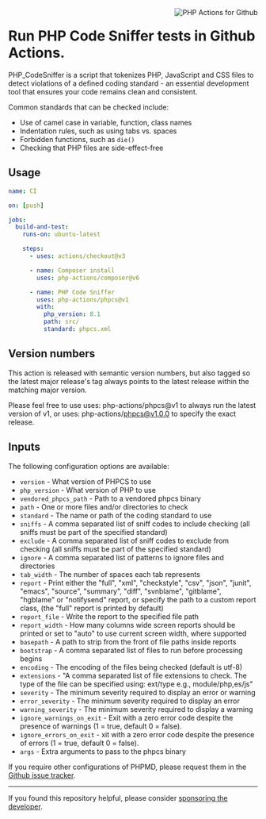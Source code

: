 <img src="http://159.65.210.101/php-actions.png" align="right" alt="PHP Actions for Github" />

Run PHP Code Sniffer tests in Github Actions.
=============================================

PHP_CodeSniffer is a script that tokenizes PHP, JavaScript and CSS files to detect violations of a defined coding standard - an essential development tool that ensures your code remains clean and consistent.

Common standards that can be checked include:

+ Use of camel case in variable, function, class names
+ Indentation rules, such as using tabs vs. spaces
+ Forbidden functions, such as `die()`
+ Checking that PHP files are side-effect-free

Usage
-----

```yaml
name: CI

on: [push]

jobs:
  build-and-test:
    runs-on: ubuntu-latest

    steps:
      - uses: actions/checkout@v3

      - name: Composer install
        uses: php-actions/composer@v6

      - name: PHP Code Sniffer
        uses: php-actions/phpcs@v1
        with:
          php_version: 8.1
          path: src/
          standard: phpcs.xml
```

Version numbers
---------------

This action is released with semantic version numbers, but also tagged so the latest major release's tag always points to the latest release within the matching major version.

Please feel free to use uses: php-actions/phpcs@v1 to always run the latest version of v1, or uses: php-actions/phpcs@v1.0.0 to specify the exact release.

Inputs
------

The following configuration options are available:

+ `version` - What version of PHPCS to use
+ `php_version` - What version of PHP to use
+ `vendored_phpcs_path` - Path to a vendored phpcs binary
+ `path` - One or more files and/or directories to check
+ `standard` - The name or path of the coding standard to use
+ `sniffs` - A comma separated list of sniff codes to include checking (all sniffs must be part of the specified standard)
+ `exclude` - A comma separated list of sniff codes to exclude from checking (all sniffs must be part of the specified standard)
+ `ignore` - A comma separated list of patterns to ignore files and directories
+ `tab_width` - The number of spaces each tab represents
+ `report` - Print either the "full", "xml", "checkstyle", "csv", "json", "junit", "emacs", "source", "summary", "diff", "svnblame", "gitblame", "hgblame" or "notifysend" report, or specify the path to a custom report class, (the "full" report is printed by default)
+ `report_file` - Write the report to the specified file path
+ `report_width` - How many columns wide screen reports should be printed or set to "auto" to use current screen width, where supported
+ `basepath` - A path to strip from the front of file paths inside reports
+ `bootstrap` - A comma separated list of files to run before processing begins
+ `encoding` - The encoding of the files being checked (default is utf-8)
+ `extensions` - "A comma separated list of file extensions to check. The type of the file can be specified using: ext/type e.g., module/php,es/js"
+ `severity` - The minimum severity required to display an error or warning
+ `error_severity` - The minimum severity required to display an error
+ `warning_severity` - The minimum severity required to display a warning
+ `ignore_warnings_on_exit` - Exit with a zero error code despite the presence of warnings (1 = true, default 0 = false).
+ `ignore_errors_on_exit` - xit with a zero error code despite the presence of errors (1 = true, default 0 = false).
+ `args` - Extra arguments to pass to the phpcs binary

If you require other configurations of PHPMD, please request them in the [Github issue tracker].

*****

If you found this repository helpful, please consider [sponsoring the developer][sponsor].

[Github issue tracker]: https://github.com/php-actions/phpcs/issues
[sponsor]: https://github.com/sponsors/g105b
